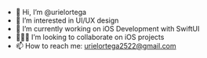 - 👋 Hi, I’m @urielortega
- 👀 I’m interested in UI/UX design
- 🌱 I’m currently working on iOS Development with SwiftUI
- 👨🏻‍💻 I’m looking to collaborate on iOS projects
- 📫 How to reach me: urielortega2522@gmail.com
